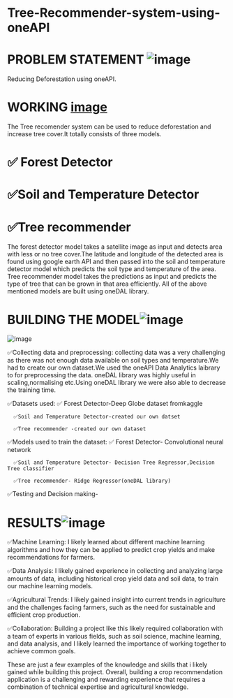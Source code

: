 # Tree-Recommender-system-using-oneAPI
# PROBLEM STATEMENT ![image](https://user-images.githubusercontent.com/72274851/218500470-ec078b99-0a50-4b06-a2df-c09e47ecc187.png)
Reducing Deforestation using oneAPI.

# WORKING [image](https://user-images.githubusercontent.com/72274851/218503394-b52dfcc9-0620-4f44-94f5-46a09a5cc970.png)

The Tree recomender system can be used to reduce deforestation and increase tree cover.It totally consists of three models. 
# ✅ Forest Detector

# ✅Soil and Temperature Detector

# ✅Tree recommender 

The forest detector model takes a satellite image as input and detects area with less or no tree cover.The latitude and longitude of the detected area is found using google earth API and then passed into the soil and temperature detector model which predicts the soil type and temperature of the area. Tree recommender model takes the predictions as input and predicts the type of tree that can be grown in that area efficiently. 
All of the above mentioned models are built using oneDAL library.


# BUILDING THE MODEL![image](https://user-images.githubusercontent.com/72274851/218499685-e8d445fc-e35e-4ab5-abc1-c32462592603.png)


![image](https://user-images.githubusercontent.com/72274851/220130227-3c48e87b-3e68-4f1c-b0e4-8e3ad9a4805a.png)

✅Collecting data and preprocessing: collecting data was a very challenging as there was not enough data available on soil types and temperature.We had to create our own dataset.We used the oneAPI Data Analytics laibrary to for preprocessing the data. oneDAL library was highly useful in scaling,normalising etc.Using oneDAL library we were also able to decrease the training time.

✅Datasets used:
      ✅ Forest Detector-Deep Globe dataset fromkaggle

      ✅Soil and Temperature Detector-created our own datset

      ✅Tree recommender -created our own dataset


✅Models used to train the dataset:
      ✅ Forest Detector- Convolutional neural network

      ✅Soil and Temperature Detector- Decision Tree Regressor,Decision Tree classifier

      ✅Tree recommender- Ridge Regressor(oneDAL library)

✅Testing and Decision making-

# RESULTS![image](https://user-images.githubusercontent.com/72274851/218502434-f6e66043-0db0-4f85-b7f4-f33b2d33df1f.png)



✅Machine Learning: I likely learned about different machine learning algorithms and how they can be applied to predict crop yields and make recommendations for farmers.

✅Data Analysis: I likely gained experience in collecting and analyzing large amounts of data, including historical crop yield data and soil data, to train our machine learning models.

✅Agricultural Trends: I likely gained insight into current trends in agriculture and the challenges facing farmers, such as the need for sustainable and efficient crop production.

✅Collaboration: Building a project like this likely required collaboration with a team of experts in various fields, such as soil science, machine learning, and data analysis, and I likely learned the importance of working together to achieve common goals.

These are just a few examples of the knowledge and skills that i likely gained while building this project. 
Overall, building a crop recommendation application is a challenging and rewarding experience that requires a combination of technical expertise and agricultural knowledge.



